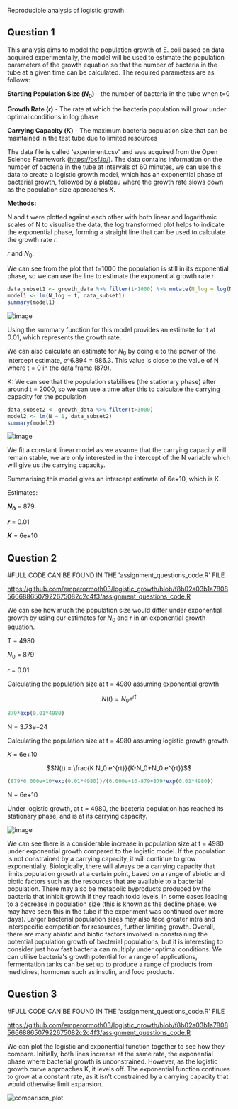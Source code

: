 Reproducible analysis of logistic growth


## Question 1

This analysis aims to model the population growth of E. coli based on data acquired experimentally, the model will be used to estimate the population parameters of the growth equation so that the number of bacteria in the tube at a given time can be calculated. The required parameters are as follows:

**Starting Population Size ($`N_0`$)** - the number of bacteria in the tube when t=0

**Growth Rate ($`r`$)** - The rate at which the bacteria population will grow under optimal conditions in log phase

**Carrying Capacity ($`K`$)** - The maximum bacteria population size that can be maintained in the test tube due to limited resources

The data file is called 'experiment.csv' and was acquired from the Open Science Framework (https://osf.io/). The data contains information on the number of bacteria in the tube at intervals of 60 minutes, we can use this data to create a logistic growth model, which has an exponential phase of bacterial growth, followed by a plateau where the growth rate slows down as the population size approaches $`K`$. 

**Methods:**

N and t were plotted against each other with both linear and logarithmic scales of N to visualise the data, the log transformed plot helps to indicate the exponential phase, forming a straight line that can be used to calculate the growth rate $`r`$. 



$`r`$ and $`N_0`$:

We can see from the plot that t=1000 the population is still in its exponential phase, so we can use the line to estimate the exponential growth rate $`r`$.

```r
data_subset1 <- growth_data %>% filter(t<1000) %>% mutate(N_log = log(N))
model1 <- lm(N_log ~ t, data_subset1)
summary(model1)
```

![image](https://github.com/user-attachments/assets/8eb42aff-c56d-49a9-adad-4dc8f1c344bb)

Using the summary function for this model provides an estimate for t at 0.01, which represents the growth rate.

We can also calculate an estimate for $`N_0`$ by doing e to the power of the intercept estimate, $`e`$^6.894 = 986.3. This value is close to the value of N where t = 0 in the data frame (879).

K:
We can see that the population stabilises (the stationary phase) after around t = 2000, so we can use a time after this to calculate the carrying capacity for the population

```r
data_subset2 <- growth_data %>% filter(t>3000)
model2 <- lm(N ~ 1, data_subset2)
summary(model2)
```

![image](https://github.com/user-attachments/assets/a7b30f56-b357-4618-894e-746a636756ea)

We fit a constant linear model as we assume that the carrying capacity will remain stable, we are only interested in the intercept of the N variable which will give us the carrying capacity. 

Summarising this model gives an intercept estimate of 6e+10, which is K.

Estimates:

**$`N_0`$** = 879

**$`r`$** = 0.01

**$`K`$** = 6e+10

## Question 2

#FULL CODE CAN BE FOUND IN THE 'assignment_questions_code.R' FILE

https://github.com/emperormoth03/logistic_growth/blob/f8b02a03b1a78085666886507922675082c2c4f3/assignment_questions_code.R

We can see how much the population size would differ under exponential growth by using our estimates for $`N_0`$ and $`r`$ in an exponential growth equation. 

T = 4980

$`N_0`$ = 879

$`r`$ = 0.01

Calculating the population size at t = 4980 assuming exponential growth

```math
N(t) = N_0 e^{rt}
```
```r
879*exp(0.01*4980)
```
N = 3.73e+24

Calculating the population size at t = 4980 assuming logistic growth growth

$`K`$ = 6e+10

```math
N(t) = \frac{K N_0 e^{rt}}{K-N_0+N_0 e^{rt}}
```
```r
(879*6.000e+10*exp(0.01*4980))/(6.000e+10-879+879*exp(0.01*4980))
```
N = 6e+10

Under logistic growth, at t = 4980, the bacteria population has reached its stationary phase, and is at its carrying capacity. 

![image](https://github.com/user-attachments/assets/8b6b7e08-0c90-4618-a569-e71b36451956)

We can see there is a considerable increase in population size at t = 4980 under exponential growth compared to the logistic model. If the population is not constrained by a carrying capacity, it will continue to grow exponentially. Biologically, there will always be a carrying capacity that limits population growth at a certain point, based on a range of abiotic and biotic factors such as the resources that are available to a bacterial population. There may also be metabolic byproducts produced by the bacteria that inhibit growth if they reach toxic levels, in some cases leading to a decrease in population size (this is known as the decline phase, we may have seen this in the tube if the experiment was continued over more days). Larger bacterial population sizes may also face greater intra and interspecific competition for resources, further limiting growth. Overall, there are many abiotic and biotic factors involved in constraining the potential population growth of bacterial populations, but it is interesting to consider just how fast bacteria can multiply under optimal conditions. We can utilise bacteria's growth potential for a range of applications, fermentation tanks can be set up to produce a range of products from medicines, hormones such as insulin, and food products. 

## Question 3

#FULL CODE CAN BE FOUND IN THE 'assignment_questions_code.R' FILE

https://github.com/emperormoth03/logistic_growth/blob/f8b02a03b1a78085666886507922675082c2c4f3/assignment_questions_code.R

We can plot the logistic and exponential function together to see how they compare. Initially, both lines increase at the same rate, the exponential phase where bacterial growth is unconstrained. However, as the logistic growth curve approaches K, it levels off. The exponential function continues to grow at a constant rate, as it isn't constrained by a carrying capacity that would otherwise limit expansion. 

![comparison_plot](https://github.com/user-attachments/assets/7154b376-735e-4a6b-94f3-bfcee3737f79)

